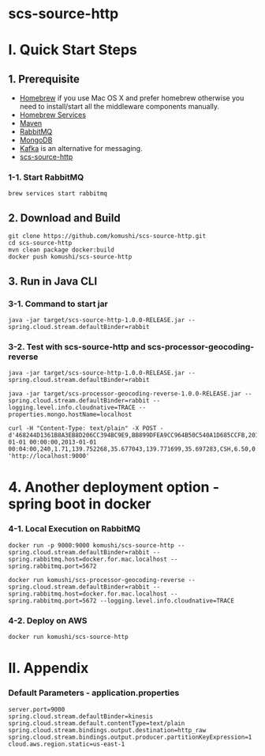 # scs-source-http
# I. Quick Start Steps 
## 1. Prerequisite

* [Homebrew](http://brew.sh/) if you use Mac OS X and prefer homebrew otherwise you need to install/start all the middleware components manually.
* [Homebrew Services](https://github.com/Homebrew/homebrew-services)
* [Maven](http://brewformulas.org/Maven)
* [RabbitMQ](http://brewformulas.org/Rabbitmq)
* [MongoDB](http://brewformulas.org/Mongodb)
* [Kafka](http://brewformulas.org/Kafka) is an alternative for messaging.
* [scs-source-http](https://github.com/komushi/scs-source-http)

### 1-1. Start RabbitMQ
```
brew services start rabbitmq
```


## 2. Download and Build

```
git clone https://github.com/komushi/scs-source-http.git
cd scs-source-http
mvn clean package docker:build
docker push komushi/scs-source-http
```

## 3. Run in Java CLI
### 3-1. Command to start jar
```
java -jar target/scs-source-http-1.0.0-RELEASE.jar --spring.cloud.stream.defaultBinder=rabbit
```

### 3-2. Test with scs-source-http and scs-processor-geocoding-reverse
```
java -jar target/scs-source-http-1.0.0-RELEASE.jar --spring.cloud.stream.defaultBinder=rabbit 

java -jar target/scs-processor-geocoding-reverse-1.0.0-RELEASE.jar --spring.cloud.stream.defaultBinder=rabbit --logging.level.info.cloudnative=TRACE --properties.mongo.hostName=localhost

curl -H "Content-Type: text/plain" -X POST -d'468244D1361B8A3EB8D206CC394BC9E9,BB899DFEA9CC964B50C540A1D685CCFB,2013-01-01 00:00:00,2013-01-01 00:04:00,240,1.71,139.752268,35.677043,139.771699,35.697283,CSH,6.50,0.50,0.50,0.00,0.00,7.50' 'http://localhost:9000'
```

# 4. Another deployment option - spring boot in docker

### 4-1. Local Execution on RabbitMQ
```
docker run -p 9000:9000 komushi/scs-source-http --spring.cloud.stream.defaultBinder=rabbit --spring.rabbitmq.host=docker.for.mac.localhost --spring.rabbitmq.port=5672

docker run komushi/scs-processor-geocoding-reverse --spring.cloud.stream.defaultBinder=rabbit --spring.rabbitmq.host=docker.for.mac.localhost --spring.rabbitmq.port=5672 --logging.level.info.cloudnative=TRACE
```

### 4-2. Deploy on AWS
```
docker run komushi/scs-source-http
```

# II. Appendix
### Default Parameters - application.properties
```
server.port=9000
spring.cloud.stream.defaultBinder=kinesis
spring.cloud.stream.default.contentType=text/plain
spring.cloud.stream.bindings.output.destination=http_raw
spring.cloud.stream.bindings.output.producer.partitionKeyExpression=1
cloud.aws.region.static=us-east-1
```


